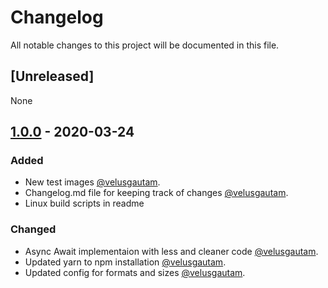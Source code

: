 # Changelog

All notable changes to this project will be documented in this file.


## [Unreleased]
None

## [1.0.0] - 2020-03-24

### Added

- New test images [@velusgautam](https://github.com/velusgautam).
- Changelog.md file for keeping track of changes [@velusgautam](https://github.com/velusgautam).
- Linux build scripts in readme

### Changed
- Async Await implementaion with less and cleaner code [@velusgautam](https://github.com/velusgautam).
- Updated yarn to npm installation [@velusgautam](https://github.com/velusgautam).
- Updated config for formats and sizes [@velusgautam](https://github.com/velusgautam).

[1.0.0]: https://github.com/comeon-stockholm/image-optimization/releases/tag/v1.0.0